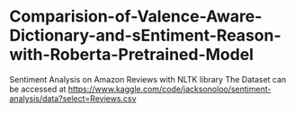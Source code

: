 # Comparision-of-Valence-Aware-Dictionary-and-sEntiment-Reason-with-Roberta-Pretrained-Model
Sentiment Analysis on Amazon Reviews with NLTK library 
The Dataset can be accessed at https://www.kaggle.com/code/jacksonoloo/sentiment-analysis/data?select=Reviews.csv

